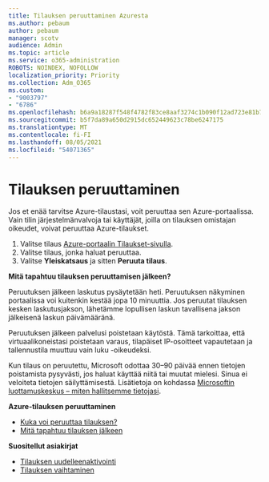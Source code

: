 ```yaml
---
title: Tilauksen peruuttaminen Azuresta
ms.author: pebaum
author: pebaum
manager: scotv
audience: Admin
ms.topic: article
ms.service: o365-administration
ROBOTS: NOINDEX, NOFOLLOW
localization_priority: Priority
ms.collection: Adm_O365
ms.custom:
- "9003797"
- "6786"
ms.openlocfilehash: b6a9a18287f548f4782f83ce8aaf3274c1b090f12ad723e81b72b40aec47d812
ms.sourcegitcommit: b5f7da89a650d2915dc652449623c78be6247175
ms.translationtype: MT
ms.contentlocale: fi-FI
ms.lasthandoff: 08/05/2021
ms.locfileid: "54071365"
---
```

# <a name="cancel-subscription"></a>Tilauksen peruuttaminen

Jos et enää tarvitse Azure-tilaustasi, voit peruuttaa sen Azure-portaalissa. Vain tilin järjestelmänvalvoja tai käyttäjät, joilla on tilauksen omistajan oikeudet, voivat peruuttaa Azure-tilaukset.

1. Valitse tilaus [Azure-portaalin Tilaukset-sivulla](https://portal.azure.com/#blade/Microsoft_Azure_Billing/SubscriptionsBlade).
2. Valitse tilaus, jonka haluat peruuttaa.
3. Valitse **Yleiskatsaus** ja sitten **Peruuta tilaus**.

**Mitä tapahtuu tilauksen peruuttamisen jälkeen?**

Peruutuksen jälkeen laskutus pysäytetään heti. Peruutuksen näkyminen portaalissa voi kuitenkin kestää jopa 10 minuuttia. Jos peruutat tilauksen kesken laskutusjakson, lähetämme lopullisen laskun tavallisena jakson jälkeisenä laskun päivämääränä.

Peruutuksen jälkeen palvelusi poistetaan käytöstä. Tämä tarkoittaa, että virtuaalikoneistasi poistetaan varaus, tilapäiset IP-osoitteet vapautetaan ja tallennustila muuttuu vain luku -oikeudeksi.

Kun tilaus on peruutettu, Microsoft odottaa 30–90 päivää ennen tietojen poistamista pysyvästi, jos haluat käyttää niitä tai muutat mielesi. Sinua ei veloiteta tietojen säilyttämisestä. Lisätietoja on kohdassa [Microsoftin luottamuskeskus – miten hallitsemme tietojasi](https://go.microsoft.com/fwLink/p/?LinkID=822930&clcid=0x409).

**Azure-tilauksen peruuttaminen**

- [Kuka voi peruuttaa tilauksen?](https://docs.microsoft.com/azure/billing/billing-how-to-cancel-azure-subscription?WT.mc_id=Portal-Microsoft_Azure_Support#who-can-cancel-a-subscription)
- [Mitä tapahtuu tilauksen jälkeen](https://docs.microsoft.com/azure/billing/billing-how-to-cancel-azure-subscription?WT.mc_id=Portal-Microsoft_Azure_Support#what-happens-after-i-cancel-my-subscription)

**Suositellut asiakirjat**

- [Tilauksen uudelleenaktivointi](https://docs.microsoft.com/azure/billing/billing-how-to-cancel-azure-subscription?WT.mc_id=Portal-Microsoft_Azure_Support#reactivate-subscription)
- [Tilauksen vaihtaminen](https://docs.microsoft.com/azure/billing/billing-how-to-switch-azure-offer?WT.mc_id=Portal-Microsoft_Azure_Support)